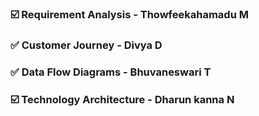 

### ☑️ Requirement Analysis - Thowfeekahamadu M
### ✅ Customer Journey - Divya D
### ✅ Data Flow Diagrams - Bhuvaneswari T
### ☑️ Technology Architecture - Dharun kanna N

